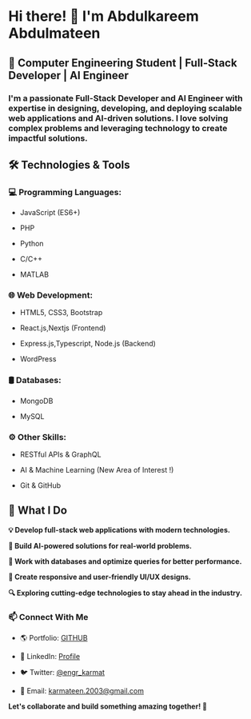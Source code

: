 # Hi there! 👋 I'm Abdulkareem Abdulmateen

## 🚀 Computer Engineering Student | Full-Stack Developer | AI Engineer 

### I'm a passionate Full-Stack Developer and AI Engineer with expertise in designing, developing, and deploying scalable web applications and AI-driven solutions. I love solving complex problems and leveraging technology to create impactful solutions.

## 🛠️ Technologies & Tools

### 💻 Programming Languages:

- JavaScript (ES6+)

- PHP

- Python

- C/C++

- MATLAB

### 🌐 Web Development:

- HTML5, CSS3, Bootstrap

- React.js,Nextjs (Frontend)

- Express.js,Typescript, Node.js (Backend)

- WordPress

### 🛢️ Databases:

- MongoDB

- MySQL

### ⚙️ Other Skills:

- RESTful APIs & GraphQL

- AI & Machine Learning (New Area of Interest !)

- Git & GitHub

## 📌 What I Do

**💡 Develop full-stack web applications with modern technologies.**

**🤖 Build AI-powered solutions for real-world problems.**

**🔧 Work with databases and optimize queries for better performance.**

**📱 Create responsive and user-friendly UI/UX designs.**

**🔍 Exploring cutting-edge technologies to stay ahead in the industry.**

### 📫 Connect With Me

- 🌎 Portfolio: [GITHUB](https://github.com/karmat-1?tab=repositories)

- 💼 LinkedIn: [ Profile](https://www.linkedin.com/in/abdulkareem-abdulmateen-551534235?utm_source=share&utm_campaign=share_via&utm_content=profile&utm_medium=android_app)

- 🐦 Twitter: [@engr_karmat](https://x.com/engr_karmat?t=b4eW04hr4luM3u6H7BungQ&s=09)

- 📧 Email: karmateen.2003@gmail.com

**Let's collaborate and build something amazing together! 🚀**


